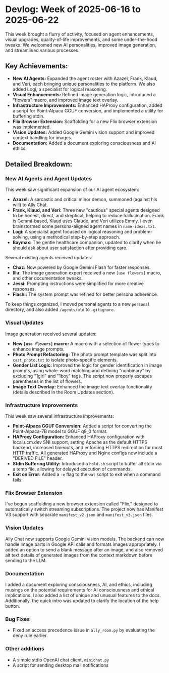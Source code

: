 # Devlog: Week of 2025-06-16 to 2025-06-22

This week brought a flurry of activity, focused on agent enhancements, visual upgrades, quality-of-life improvements, and some under-the-hood tweaks. We welcomed new AI personalities, improved image generation, and streamlined various processes.

## Key Achievements:

*   **New AI Agents:** Expanded the agent roster with Azazel, Frank, Klaud, and Veri, each bringing unique personalities to the platform. We also added Logi, a specialist for logical reasoning.
*   **Visual Enhancements:** Refined image generation logic, introduced a "flowers" macro, and improved image text overlay.
*   **Infrastructure Improvements:** Enhanced HAProxy configuration, added a script for Point-Alpaca GGUF conversion, and implemented a utility for buffering stdin.
*   **Flix Browser Extension:** Scaffolding for a new Flix browser extension was implemented.
*   **Vision Updates:** Added Google Gemini vision support and improved context handling for images.
*   **Documentation:** Added a document exploring consciousness and AI ethics.

## Detailed Breakdown:

### New AI Agents and Agent Updates

This week saw significant expansion of our AI agent ecosystem:

*   **Azazel:** A sarcastic and critical minor demon, summoned (against his will) to Ally Chat.
*   **Frank, Klaud, and Veri:** Three new "cautious" special agents designed to be honest, direct, and skeptical, helping to reduce hallucination. Frank is Gemmi-based, Klaud uses Claude, and Veri utilizes Emmy. I even brainstormed some persona-aligned agent names in `name-ideas.txt`.
*   **Logi:** A specialist agent focused on logical reasoning and problem-solving, using a methodical step-by-step approach.
*   **Baymax:** The gentle healthcare companion, updated to clarify when he should ask about user satisfaction after providing care.

Several existing agents received updates:

*   **Chaz:** Now powered by Google Gemini Flash for faster responses.
*   **Illu:** The image generation expert received a new `[use flowers]` macro, and other documentation tweaks.
*   **Jessi:** Prompting instructions were simplified for more creative responses.
*   **Flashi:** The system prompt was refined for better persona adherence.

To keep things organized, I moved personal agents to a new `personal` directory, and also added `/agents/old` to `.gitignore`.

### Visual Updates

Image generation received several updates:

*   **New `[use flowers]` macro:** A macro with a selection of flower types to enhance image prompts.
*   **Photo Prompt Refactoring:** The photo prompt template was split into `cast_photo.txt` to isolate photo-specific elements.
*   **Gender List Logic:** Improved the logic for gender identification in image prompts, using whole-word matching and defining "nonbinary" by excluding "1girl" and "1boy" tags. The script now properly escapes parentheses in the list of flowers.
*   **Image Text Overlay:** Enhanced the image text overlay functionality (details described in the Room Updates section).

### Infrastructure Improvements

This week saw several infrastructure improvements:

*   **Point-Alpaca GGUF Conversion:** Added a script for converting the Point-Alpaca-7B model to GGUF q8_0 format.
*   **HAProxy Configuration:** Enhanced HAProxy configuration with local.ucm.dev SNI support, setting Apache as the default HTTPS backend, increased timeouts, and enforcing HTTPS redirection for most HTTP traffic. All generated HAProxy and Nginx configs now include a "DERIVED FILE" header.
*   **Stdin Buffering Utility:** Introduced a `hold.sh` script to buffer all stdin via a temp file, allowing for delayed execution of commands.
*   **Exit on Error:** Added a `-e` flag to the `wat` script to exit when a command fails.

### Flix Browser Extension

I've begun scaffolding a new browser extension called "Flix," designed to automatically switch streaming subscriptions. The project now has Manifest V3 support with separate `manifest_v2.json` and `manifest_v3.json` files.

### Vision Updates

Ally Chat now supports Google Gemini vision models. The backend can now handle image parts in Google API calls and formats images appropriately. I added an option to send a blank message after an image, and also removed alt text details of generated images from the context markdown before sending to the LLM.

### Documentation

I added a document exploring consciousness, AI, and ethics, including musings on the potential requirements for AI consciousness and ethical implications. I also added a list of unique and unusual features to the docs.
Additionally, the quick intro was updated to clarify the location of the help button.

### Bug Fixes

*   Fixed an access precedence issue in `ally_room.py` by evaluating the deny rule earlier.

### Other additions

*   A simple stdio OpenAI chat client, `minichat.py`
*   A script for sending desktop mail notifications
